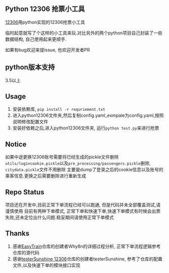 Python 12306 抢票小工具
-----------------

[12306](http://www.12306.cn/)用python实现的12306抢票小工具

临时起意就写了个这样的小工具来玩.对比另外的两个python项目自己封装了一些数据结构, 自己使用起来更顺手.

如果有bug欢迎来提issue, 也欢迎开发者PR

python版本支持
-------------

3.5以上

Usage
---------------------------------
1. 安装依赖库, `pip install -r requriement.txt`
2. 进入python12306文件夹,然后复制config.yaml_exmpale为config.yaml,按照说明修改配置文件
3. 安装好依赖之后,进入python12306文件夹, 运行`python test.py`来进行抢票

Notice
---------------------------------
如果中途更换12306账号需要将已经生成的pickle文件删除
`utils/logincookie.pickle`以及`pre_processing/passengers.pickle`删除, `citydata.pickle`文件不用删除
主要是dump了登录之后的cookie信息以及账号的乘客信息.更换之后需要删除进行重新生成

Repo Status
---------------------------------
项目还在开发中,目前正常下单流程已经可以跑通, 但是代码并未全部覆盖测试,请谨慎使用
目前有两种下单模式, 正常下单和快速下单,快速下单模式有时候会出票失败,还未定位出什么问题.稳妥期间请使用正常下单模式

Thanks
-------------

1. 感谢[EasyTrain](https://github.com/Why8n/EasyTrain)仓库的创建者Why8n的详细过程分析, 正常下单流程逻辑参考仓库的源代码
2. 感谢[testerSunshine 12306](https://github.com/testerSunshine/12306)仓库的创建者testerSunshine, 参考了仓库的配置文件,以及快速下单的模块接口实现
